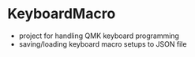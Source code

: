 # KeyboardMacro
- project for handling QMK keyboard programming
- saving/loading keyboard macro setups to JSON file
